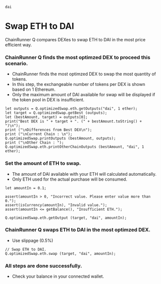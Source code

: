 ```meta-Currency
dai
```

# Swap ETH to DAI

ChainRunner Q compares DEXes to swap ETH to DAI in the most price efficient way.

### ChainRunner Q finds the most optimzed DEX to proceed this scenario.

- ChainRunner finds the most optimzed DEX to swap the most quantity of tokens.
- In this step, the exchangeable number of tokens per DEX is shown based on 1 Ethereum.
- Only the maximum amount of DAI available for swap will be displayed if the token pool in DEX is insufficient.

```output-Dynamic
let outputs = Q.optimizedSwap.eth.getOutputs("dai", 1 ether);
let target = Q.optimizedSwap.getBest (outputs);
let (bestAmount, target) = outputs[0];
print("Best DEX is " + target + ". (" + bestAmount.toString() + ")\n");
print ("\nDifferences from Best DEX\n");
print ("\nCurrent Chain : \n");
Q.optimizedSwap.printOutputs (bestAmount, outputs);
print ("\nOther Chain : ");
Q.optimizedSwap.eth.printOtherChainOutputs (bestAmount, "dai", 1 ether);
```

### Set the amount of ETH to swap.

- The amount of DAI available with your ETH will calculated automatically.
- Only ETH used for the actual purchase will be consumed.

```input-Dynamic ETH
let amountIn = 0.1;
```

```input-Verify
assert(amountIn > 0, "Incorrect value. Please enter value more than 0.");
assert(isCurrency(amountIn), "Invalid value.");
assert(amountIn <= getBalance(), "Insufficient ETH.");
```

```output-Dynamic DAI
Q.optimizedSwap.eth.getOutput (target, "dai", amountIn);
```

### ChainRunner Q swaps ETH to DAI in the most optimzed DEX.

- Use slippage (0.5%)

```taster
// Swap ETH to DAI.
Q.optimizedSwap.eth.swap (target, "dai", amountIn);
```

### All steps are done successfully.

- Check your balance in your connected wallet.
